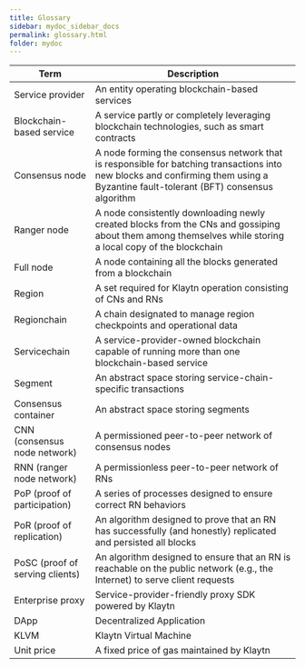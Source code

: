 ```yaml
---
title: Glossary
sidebar: mydoc_sidebar_docs
permalink: glossary.html
folder: mydoc
---
```


| Term       | Description       |
|------------|-------------------|
|Service provider|An entity operating blockchain-based services|
|Blockchain-based service | A service partly or completely leveraging blockchain technologies, such as smart contracts |
|Consensus node | A node forming the consensus network that is responsible for batching transactions into new blocks and confirming them using a Byzantine fault-tolerant (BFT) consensus algorithm |
|Ranger node | A node consistently downloading newly created blocks from the CNs and gossiping about them among themselves while storing a local copy of the blockchain|
|Full node | A node containing all the blocks generated from a blockchain|
|Region | A set required for Klaytn operation consisting of CNs and RNs|
|Regionchain | A chain designated to manage region checkpoints and operational data|
|Servicechain | A service-provider-owned blockchain capable of running more than one blockchain-based service|
|Segment | An abstract space storing service-chain-specific transactions|
|Consensus container | An abstract space storing segments|
|CNN (consensus node network) | A permissioned peer-to-peer network of consensus nodes|
|RNN (ranger node network) | A permissionless peer-to-peer network of RNs|
|PoP (proof of participation) | A series of processes designed to ensure correct RN behaviors|
|PoR (proof of replication) | An algorithm designed to prove that an RN has successfully (and honestly) replicated and persisted all blocks|
|PoSC (proof of serving clients) | An algorithm designed to ensure that an RN is reachable on the public network (e.g., the Internet) to serve client requests|
|Enterprise proxy | Service-provider-friendly proxy SDK powered by Klaytn|
|DApp | Decentralized Application|
|KLVM | Klaytn Virtual Machine|
|Unit price| A fixed price of gas maintained by Klaytn |
